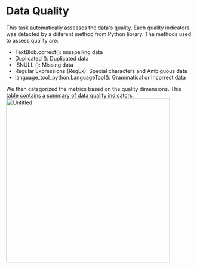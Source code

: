 # Data Quality
This task automatically assesses the data's quality. Each quality indicators was detected by a diiferent method from Python library. The methods used to assess quality are:
- TextBlob.correct(): misspelling data
- Duplicated (): Duplicated data
- ISNULL (): Missing data
- Regular Expressions (RegEx): Special characters and Ambiguous data
- language_tool_python.LanguageTool(): Grammatical or Incorrect data

We then categorized the metrics based on the quality dimensions. This table contains a summary of data quality indicators.
<img width="438" alt="Untitled" src="https://github.com/SAITEJAPULLURI99/The-Golden-Hawks/assets/123661501/5cc5b4fb-dbac-46f6-9b03-bdea59d66f46">



